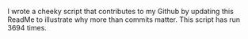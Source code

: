I wrote a cheeky script that contributes to my Github by updating this ReadMe to illustrate why more than commits matter. This script has run 3694 times.